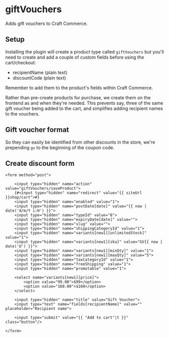 # giftVouchers
Adds gift vouchers to Craft Commerce.
## Setup
Installing the plugin will create a product type called `giftVouchers` but you'll need to create and add a couple of custom fields before using the cart/checkout:
- recipientName (plain text)
- discountCode (plain text)

Remember to add them to the product's fields within Craft Commerce.

Rather than pre-create products for purchase, we create them on the frontend as and when they're needed. This prevents say, three of the same gift voucher being added to the cart, and simplifies adding recipient names to the vouchers. 

## Gift voucher format
So they can easily be identified from other discounts in the store, we're prepending `gv` to the beginning of the coupon code. 

## Create discount form
```
<form method="post">

    <input type="hidden" name="action" value="giftVouchers/saveProduct">
    {#<input type="hidden" name="redirect" value="{{ siteUrl }}shop/cart">#}
    <input type="hidden" name="enabled" value="1">
    <input type="hidden" name="postDate[date]" value="{{ now | date('d/m/Y i:H') }}">
    <input type="hidden" name="typeId" value="8">
    <input type="hidden" name="expiryDate[date]" value="">
    <input type="hidden" name="slug" value="">
    <input type="hidden" name="shippingCategoryId" value="1">
    <input type="hidden" name="variants[new1][unlimitedStock]" value="1">
    <input type="hidden" name="variants[new1][sku]" value="GV{{ now | date('U') }}">
    <input type="hidden" name="variants[new1][minQty]" value="1">
    <input type="hidden" name="variants[new1][maxQty]" value="5">
    <input type="hidden" name="taxCategoryId" value="1">
    <input type="hidden" name="freeShipping" value="1">
    <input type="hidden" name="promotable" value="1">

    <select name="variants[new1][price]">
        <option value="99.00">$99</option>
        <option value="160.00">$160</option>
    </select>

    <input type="hidden" name="title" value="Gift Voucher">
    <input type="text" name="fields[recipientName]" value="" placeholder="Recipient name">

    <input type="submit" value="{{ "Add to cart"|t }}" class="button"/>

</form>
```
